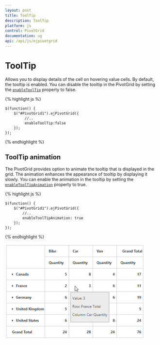 ```yaml
---
layout: post
title: ToolTip
description: ToolTip
platform: js
control: PivotGrid
documentation: ug
api: /api/js/ejpivotgrid
---
```


# ToolTip

Allows you to display details of the cell on hovering value cells. By default, the tooltip is enabled.  You can disable the tooltip in the PivotGrid by setting the [`enableToolTip`](/api/js/ejpivotgrid#members:enabletooltip)  property to false.

{% highlight js %}

    $(function() {
        $("#PivotGrid1").ejPivotGrid({
             //..
             enableToolTip:false
        });
    });

{% endhighlight %}

## ToolTip animation

The PivotGrid provides option to animate the tooltip that is displayed in the grid. The animation enhances the appearance of tooltip by displaying it slowly. You can enable the animation in the tooltip by setting the [`enableToolTipAnimation`](/api/js/ejpivotgrid#members:enabletooltipanimation) property to true.

{% highlight js %}

    $(function() {
        $("#PivotGrid1").ejPivotGrid({ 
            //..
            enableToolTipAnimation: true
        });
    });
{% endhighlight %}

![](ToolTip_images/ToolTip.png)


